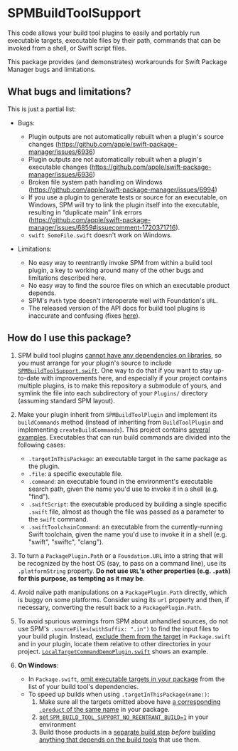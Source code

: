 # SPMBuildToolSupport

This code allows your build tool plugins to easily and portably run executable targets, executable
files by their path, commands that can be invoked from a shell, or Swift script files.

This package provides (and demonstrates) workarounds for Swift Package Manager bugs and limitations.

## What bugs and limitations?

This is just a partial list:

- Bugs:
  - Plugin outputs are not automatically rebuilt when a plugin's source changes
    (https://github.com/apple/swift-package-manager/issues/6936)
  - Plugin outputs are not automatically rebuilt when a plugin's executable changes
    (https://github.com/apple/swift-package-manager/issues/6936)
  - Broken file system path handling on Windows
    (https://github.com/apple/swift-package-manager/issues/6994)
  - If you use a plugin to generate tests or source for an executable, on Windows, SPM will try to
    link the plugin itself into the executable, resulting in “duplicate main” link errors
    (https://github.com/apple/swift-package-manager/issues/6859#issuecomment-1720371716).
  - `swift SomeFile.swift` doesn't work on Windows.
  
- Limitations:

  - No easy way to reentrantly invoke SPM from within a build tool plugin, a key to working around
    many of the other bugs and limitations described here.
  - No easy way to find the source files on which an executable product depends.
  - SPM's `Path` type doesn't interoperate well with Foundation's `URL`.
  - The released version of the API docs for build tool plugins is inaccurate and confusing (fixes
    [here](https://github.com/apple/swift-package-manager/pull/6941/files)).

## How do I use this package?

1. SPM build tool plugins [cannot have any dependencies on
   libraries](https://forums.swift.org/t/difficulty-sharing-code-between-swift-package-manager-plugins/61690/10),
   so you must arrange for your plugin's source to include
   [`SPMBuildToolSupport.swift`](SPMBuildToolSupport.swift).  One way to do that if you want to stay
   up-to-date with improvements here, and especially if your project contains multiple plugins, is
   to make this repository a submodule of yours, and symlink the file into each subdirectory of your
   `Plugins/` directory (assuming standard SPM layout).

2. Make your plugin inherit from `SPMBuildToolPlugin` and implement its `buildCommands` method
   (instead of inheriting from `BuildToolPlugin` and implementing `createBuildCommands`).  This
   project contains [several examples](https://github.com/dabrahams/SPMBuildToolSupport/tree/main/Plugins).
   Executables that can run build commands are divided into the following cases:

   - `.targetInThisPackage`: an executable target in the same package as the plugin.
   - `.file`: a specific executable file.
   - `.command`: an executable found in the environment's executable search path,
     given the name you'd use to invoke it in a shell (e.g. "find").
   - `.swiftScript`: the executable produced by building a single specific `.swift` file, almost as
     though the file was passed as a parameter to the `swift` command.
   - `.swiftToolchainCommand`: an executable from the currently-running Swift toolchain, given the
     name you'd use to invoke it in a shell (e.g. "swift", "swiftc", "clang").


4. To turn a `PackagePlugin.Path` or a `Foundation.URL` into a string that will be recognized by the
   host OS (say, to pass on a command line), use its `.platformString` property.  **Do not use
   `URL`'s other properties (e.g. `.path`) for this purpose, as tempting as it may be**.

5. Avoid naïve path manipulations on a `PackagePlugin.Path` directly, which is buggy on some
   platforms.  Consider using its `url` property and then, if necessary, converting the result back
   to a `PackagePlugin.Path`.

6. To avoid spurious warnings from SPM about unhandled sources, do not use SPM's
   `.sourceFiles(withSuffix: ".in")` to find the input files to your build plugin.  Instead,
   [exclude them from the
   target](https://github.com/dabrahams/SPMBuildToolSupport/blob/48d0253/Package.swift#L45) in
   `Package.swift` and in your plugin, locate them relative to other directories in your
   project. [`LocalTargetCommandDemoPlugin.swift`](https://github.com/dabrahams/SPMBuildToolSupport/blob/48d0253/Plugins/LocalTargetCommandDemoPlugin/LocalTargetCommandDemoPlugin.swift#L11-L14)
   shows an example.

7. **On Windows**:
   - In `Package.swift`, [omit executable targets in your package](https://github.com/dabrahams/SPMBuildToolSupport/blob/150f67fc2c08d1f13c143c9e2c31e4c9070b09a6/Package.swift#L31) from the list of your build tool's
     dependencies.
   - To speed up builds when using `.targetInThisPackage(name:)`:
	 1. Make sure all the targets omitted above have [a corresponding `.product` of the same name](https://github.com/dabrahams/SPMBuildToolSupport/blob/150f67fc2c08d1f13c143c9e2c31e4c9070b09a6/Package.swift#L17) in your package.
	 2. [set `SPM_BUILD_TOOL_SUPPORT_NO_REENTRANT_BUILD=1`](https://github.com/dabrahams/SPMBuildToolSupport/blob/150f67fc2c08d1f13c143c9e2c31e4c9070b09a6/.github/workflows/build-and-test.yml#L92) in your environment
	 3. Build those products in a [separate build step](https://github.com/dabrahams/SPMBuildToolSupport/blob/150f67fc2c08d1f13c143c9e2c31e4c9070b09a6/.github/workflows/build-and-test.yml#L93) *before* [building anything that depends on the build tools](https://github.com/dabrahams/SPMBuildToolSupport/blob/150f67fc2c08d1f13c143c9e2c31e4c9070b09a6/.github/workflows/build-and-test.yml#L94) that use them.

